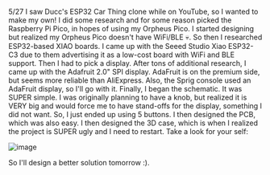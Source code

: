 
5/27
I saw Ducc's ESP32 Car Thing clone while on YouTube, so I wanted to make my own! I did some research and for some reason picked the Raspberry Pi Pico, in hopes of using my Orpheus Pico. I started designing but realized my Orpheus Pico doesn't have WiFi/BLE :skull:. So then I researched ESP32-based XIAO boards. I came up with the Seeed Studio Xiao ESP32-C3 due to them advertising it as a low-cost board with WiFi and BLE support. Then I had to pick a display. After tons of additional research, I came up with the Adafruit 2.0" SPI display. AdaFruit is on the premium side, but seems more reliable than AliExpress. Also, the Sprig console used an AdaFruit display, so I'll go with it. Finally, I began the schematic. It was SUPER simple. I was originally planning to have a knob, but realized it is VERY big and would force me to have stand-offs for the display, something I did not want. So, I just ended up using 5 buttons. I then designed the PCB, which was also easy. I then designed the 3D case, which is when I realized the project is SUPER ugly and I need to restart. Take a look for your self:

![image](https://github.com/user-attachments/assets/028a0d33-64fe-456f-8b76-309765d96c50)

So I'll design a better solution tomorrow :).
